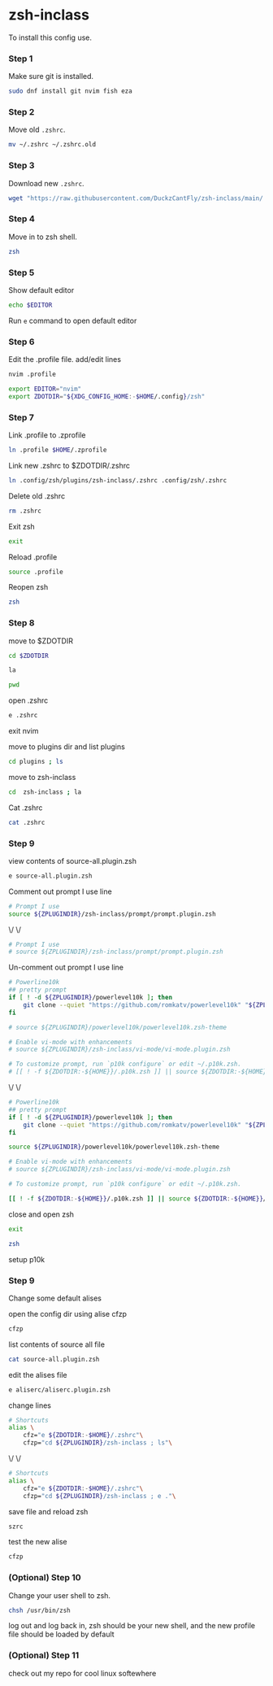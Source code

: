 # zsh-inclass

To install this config use.

### Step 1

Make sure git is installed.

```bash
sudo dnf install git nvim fish eza
```

### Step 2

Move old `.zshrc`.

```bash
mv ~/.zshrc ~/.zshrc.old

```

### Step 3

Download new `.zshrc`.

```bash
wget "https://raw.githubusercontent.com/DuckzCantFly/zsh-inclass/main/.zshrc"
```

### Step 4

Move in to zsh shell.

```bash
zsh
```

### Step 5 

Show default editor

```bash
echo $EDITOR
```

Run ```e``` command to open default editor

### Step 6

Edit the .profile file. add/edit lines

```bash
nvim .profile
```

```bash
export EDITOR="nvim"
export ZDOTDIR="${XDG_CONFIG_HOME:-$HOME/.config}/zsh"
```

### Step 7

Link .profile to .zprofile

```bash
ln .profile $HOME/.zprofile
```

Link new .zshrc to $ZDOTDIR/.zshrc

```bash
ln .config/zsh/plugins/zsh-inclass/.zshrc .config/zsh/.zshrc
```

Delete old .zshrc

```bash
rm .zshrc
```

Exit zsh

```bash
exit
```

Reload .profile


```bash
source .profile
```

Reopen zsh

```bash
zsh
```

### Step 8

move to $ZDOTDIR

```bash
cd $ZDOTDIR
```

```bash
la
```

```bash
pwd
```

open .zshrc

```bash
e .zshrc
```

exit nvim

move to plugins dir and list plugins

```bash
cd plugins ; ls
```

move to zsh-inclass

```bash
cd  zsh-inclass ; la
```

Cat .zshrc

```bash
cat .zshrc
```

### Step 9

view contents of source-all.plugin.zsh

```bash
e source-all.plugin.zsh
```

Comment out prompt I use line
```bash
# Prompt I use 
source ${ZPLUGINDIR}/zsh-inclass/prompt/prompt.plugin.zsh
```
\\/ \\/
```bash
# Prompt I use 
# source ${ZPLUGINDIR}/zsh-inclass/prompt/prompt.plugin.zsh
```
Un-comment out prompt I use line

```bash
# Powerline10k
## pretty prompt
if [ ! -d ${ZPLUGINDIR}/powerlevel10k ]; then
	git clone --quiet "https://github.com/romkatv/powerlevel10k" "${ZPLUGINDIR}/powerlevel10k"
fi

# source ${ZPLUGINDIR}/powerlevel10k/powerlevel10k.zsh-theme

# Enable vi-mode with enhancements
# source ${ZPLUGINDIR}/zsh-inclass/vi-mode/vi-mode.plugin.zsh

# To customize prompt, run `p10k configure` or edit ~/.p10k.zsh.
# [[ ! -f ${ZDOTDIR:-${HOME}}/.p10k.zsh ]] || source ${ZDOTDIR:-${HOME}}/.p10k.zsh
```
\\/ \\/

```bash
# Powerline10k
## pretty prompt
if [ ! -d ${ZPLUGINDIR}/powerlevel10k ]; then
	git clone --quiet "https://github.com/romkatv/powerlevel10k" "${ZPLUGINDIR}/powerlevel10k"
fi

source ${ZPLUGINDIR}/powerlevel10k/powerlevel10k.zsh-theme

# Enable vi-mode with enhancements
# source ${ZPLUGINDIR}/zsh-inclass/vi-mode/vi-mode.plugin.zsh

# To customize prompt, run `p10k configure` or edit ~/.p10k.zsh.

[[ ! -f ${ZDOTDIR:-${HOME}}/.p10k.zsh ]] || source ${ZDOTDIR:-${HOME}}/.p10k.zsh
```

close and open zsh

```bash
exit
```

```bash
zsh
```

setup p10k

### Step 9

Change some default alises

open the config dir using alise cfzp

```bash
cfzp
```

list contents of source all file

```bash
cat source-all.plugin.zsh
```

edit the alises file
```bash
e aliserc/aliserc.plugin.zsh
```

change lines

```bash
# Shortcuts
alias \
	cfz="e ${ZDOTDIR:-$HOME}/.zshrc"\
	cfzp="cd ${ZPLUGINDIR}/zsh-inclass ; ls"\
```
\\/ \\/
```bash
# Shortcuts
alias \
	cfz="e ${ZDOTDIR:-$HOME}/.zshrc"\
	cfzp="cd ${ZPLUGINDIR}/zsh-inclass ; e ."\
```

save file and reload zsh 

```bash
szrc
```

test the new alise

```bash
cfzp
```

### (Optional) Step 10

Change your user shell to zsh. 

```bash
chsh /usr/bin/zsh
```

log out and log back in, zsh should be your new shell, and the new profile file should be loaded by default

### (Optional) Step 11

check out my repo for cool linux softewhere
